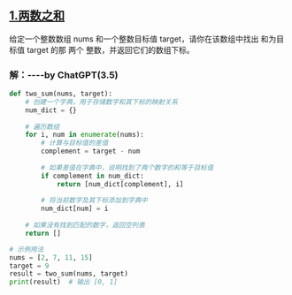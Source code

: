 ## [1.两数之和](https://leetcode-cn.com/problems/two-sum/)
给定一个整数数组 nums 和一个整数目标值 target，请你在该数组中找出 和为目标值 target  的那 两个 整数，并返回它们的数组下标。

### 解：----by ChatGPT(3.5)

```Python
def two_sum(nums, target):
    # 创建一个字典，用于存储数字和其下标的映射关系
    num_dict = {}
    
    # 遍历数组
    for i, num in enumerate(nums):
        # 计算与目标值的差值
        complement = target - num
        
        # 如果差值在字典中，说明找到了两个数字的和等于目标值
        if complement in num_dict:
            return [num_dict[complement], i]
        
        # 将当前数字及其下标添加到字典中
        num_dict[num] = i
    
    # 如果没有找到匹配的数字，返回空列表
    return []

# 示例用法
nums = [2, 7, 11, 15]
target = 9
result = two_sum(nums, target)
print(result)  # 输出 [0, 1]
```